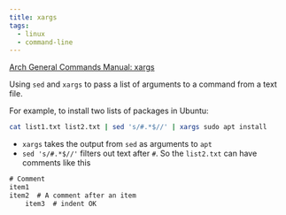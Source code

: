 ```yaml
---
title: xargs
tags:
  - linux
  - command-line
---
```


[Arch General Commands Manual: xargs](https://man.archlinux.org/man/xargs.1.en)

Using `sed` and `xargs` to pass a list of arguments to a command from a text file.

For example, to install two lists of packages in Ubuntu:

```sh
cat list1.txt list2.txt | sed 's/#.*$//' | xargs sudo apt install
```

- `xargs` takes the output from `sed` as arguments to `apt`
- `sed 's/#.*$//'` filters out text after `#`. So the `list2.txt` can have comments like this

```txt
# Comment
item1
item2  # A comment after an item
    item3  # indent OK
```
